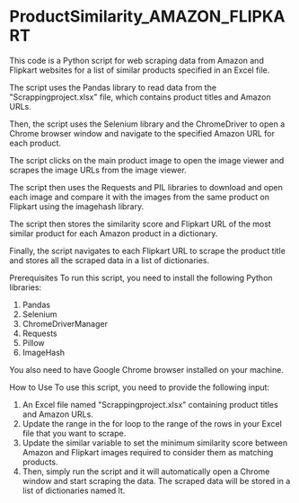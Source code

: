 # ProductSimilarity_AMAZON_FLIPKART

This code is a Python script for web scraping data from Amazon and Flipkart websites for a list of similar products specified in an Excel file.

The script uses the Pandas library to read data from the "Scrappingproject.xlsx" file, which contains product titles and Amazon URLs.

Then, the script uses the Selenium library and the ChromeDriver to open a Chrome browser window and navigate to the specified Amazon URL for each product.

The script clicks on the main product image to open the image viewer and scrapes the image URLs from the image viewer.

The script then uses the Requests and PIL libraries to download and open each image and compare it with the images from the same product on Flipkart using the imagehash library.

The script then stores the similarity score and Flipkart URL of the most similar product for each Amazon product in a dictionary.

Finally, the script navigates to each Flipkart URL to scrape the product title and stores all the scraped data in a list of dictionaries.

Prerequisites
To run this script, you need to install the following Python libraries:

1. Pandas
2. Selenium
3. ChromeDriverManager
4. Requests
5. Pillow
6. ImageHash

You also need to have Google Chrome browser installed on your machine.

How to Use
To use this script, you need to provide the following input:
1. An Excel file named "Scrappingproject.xlsx" containing product titles and Amazon URLs.
2. Update the range in the for loop to the range of the rows in your Excel file that you want to scrape.
3. Update the similar variable to set the minimum similarity score between Amazon and Flipkart images required to consider them as matching products.
4. Then, simply run the script and it will automatically open a Chrome window and start scraping the data. The scraped data will be stored in a list of dictionaries named lt.
